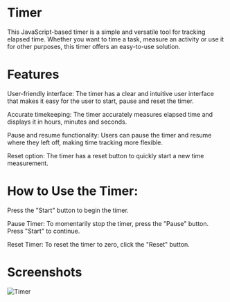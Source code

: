 # Timer

This JavaScript-based timer is a simple and versatile tool for tracking elapsed time. Whether you want to time a task, measure an activity or use it for other purposes, this timer offers an easy-to-use solution.

# Features
User-friendly interface: The timer has a clear and intuitive user interface that makes it easy for the user to start, pause and reset the timer.

Accurate timekeeping: The timer accurately measures elapsed time and displays it in hours, minutes and seconds.

Pause and resume functionality: Users can pause the timer and resume where they left off, making time tracking more flexible.

Reset option: The timer has a reset button to quickly start a new time measurement.

# How to Use the Timer: 

Press the "Start" button to begin the timer.

Pause Timer: To momentarily stop the timer, press the "Pause" button. Press "Start" to continue.

Reset Timer: To reset the timer to zero, click the "Reset" button.

# Screenshots
![Timer](https://github.com/TheNarh/Timer/assets/41292435/db7e01b8-353e-4586-99d1-da60208c0d8c)

